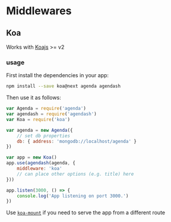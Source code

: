 # Middlewares
## Koa
Works with [Koajs](https://github.com/koajs/koa) >= v2
### usage
First install the dependencies in your app:
```bash
npm install --save koa@next agenda agendash
```
Then use it as follows:
```javascript
var Agenda = require('agenda')
var agendash = require('agendash')
var Koa = require('koa')

var agenda = new Agenda({
    // set db properties
    db: { address: 'mongodb://localhost/agenda' }
})

var app = new Koa()
app.use(agendash(agenda, {
    middleware: 'koa'
    // can place other options (e.g. title) here
}))

app.listen(3000, () => {
    console.log('App listening on port 3000.')
})
```

Use [`koa-mount`](https://github.com/koajs/mount/tree/next) if you need to serve the app from a different route
